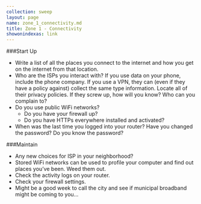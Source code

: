 ```yaml
---
collection: sweep
layout: page
name: zone_1_connectivity.md
title: Zone 1 - Connectivity
showonindexas: link
---
```


###Start Up
- Write a list of all the places you connect to the internet and how you get on the internet from that location.
- Who are the ISPs you interact with? If you use data on your phone, include the phone company. If you use a VPN, they can (even if they have a policy against) collect the same type information. Locate all of their privacy policies. If they screw up, how will you know? Who can you complain to?
- Do you use public WiFi networks?
	- Do you have your firewall up?
	- Do you have HTTPs everywhere installed and activated?
- When was the last time you logged into your router? Have you changed the password? Do you know the password?

###Maintain
- Any new choices for ISP in your neighborhood?
- Stored WiFi networks can be used to profile your computer and find out places you’ve been. Weed them out.
- Check the activity logs on your router.
- Check your firewall settings.
- Might be a good week to call the city and see if municipal broadband might be coming to you…
